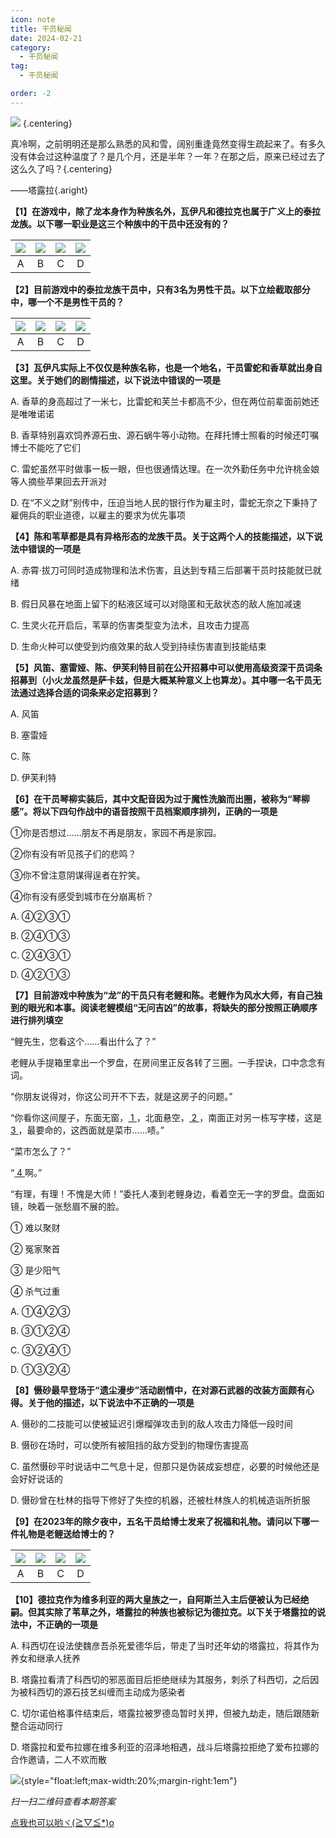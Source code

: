 ```yaml
---
icon: note
title: 干员秘闻
date: 2024-02-21
category:
  - 干员秘闻
tag:
  - 干员秘闻

order: -2
---
```


![](./res/ope_sec/topic.webp) {.centering}

真冷啊，之前明明还是那么熟悉的风和雪，阔别重逢竟然变得生疏起来了。有多久没有体会过这种温度了？是几个月，还是半年？一年？在那之后，原来已经过去了这么久了吗？{.centering}

——塔露拉{.aright}

<!-- more -->

**【1】在游戏中，除了龙本身作为种族名外，瓦伊凡和德拉克也属于广义上的泰拉龙族。以下哪一职业是这三个种族中的干员中还没有的？**

| ![](./res/ope_sec/q1_1.webp) | ![](./res/ope_sec/q1_2.webp) | ![](./res/ope_sec/q1_3.webp) | ![](./res/ope_sec/q1_4.webp) |
| :---: | :---: | :---: | :---: |
| A | B | C | D |

**【2】目前游戏中的泰拉龙族干员中，只有3名为男性干员。以下立绘截取部分中，哪一个不是男性干员的？**

| ![](./res/ope_sec/q2_1.webp) | ![](./res/ope_sec/q2_2.webp) | ![](./res/ope_sec/q2_3.webp) | ![](./res/ope_sec/q2_4.webp) |
| :---: | :---: | :---: | :---: |
| A | B | C | D |

**【3】瓦伊凡实际上不仅仅是种族名称，也是一个地名，干员雷蛇和香草就出身自这里。关于她们的剧情描述，以下说法中错误的一项是**

A. 香草的身高超过了一米七，比雷蛇和芙兰卡都高不少，但在两位前辈面前她还是唯唯诺诺

B. 香草特别喜欢饲养源石虫、源石蜗牛等小动物。在拜托博士照看的时候还叮嘱博士不能吃了它们

C. 雷蛇虽然平时做事一板一眼，但也很通情达理。在一次外勤任务中允许桃金娘等人摘些苹果回去开派对

D. 在“不义之财”别传中，压迫当地人民的银行作为雇主时，雷蛇无奈之下秉持了雇佣兵的职业道德，以雇主的要求为优先事项

**【4】陈和苇草都是具有异格形态的龙族干员。关于这两个人的技能描述，以下说法中错误的一项是**

A. 赤霄·拔刀可同时造成物理和法术伤害，且达到专精三后部署干员时技能就已就绪

B. 假日风暴在地面上留下的粘液区域可以对隐匿和无敌状态的敌人施加减速

C. 生灵火花开启后，苇草的伤害类型变为法术，且攻击力提高

D. 生命火种可以使受到灼痕效果的敌人受到持续伤害直到技能结束

**【5】风笛、塞雷娅、陈、伊芙利特目前在公开招募中可以使用高级资深干员词条招募到（小火龙虽然是萨卡兹，但是大概某种意义上也算龙）。其中哪一名干员无法通过选择合适的词条来必定招募到？**

A. 风笛

B. 塞雷娅

C. 陈

D. 伊芙利特

**【6】在干员琴柳实装后，其中文配音因为过于魔性洗脑而出圈，被称为“琴柳感”。将以下四句作战中的语音按照干员档案顺序排列，正确的一项是**

①你是否想过……朋友不再是朋友，家园不再是家园。

②你有没有听见孩子们的悲鸣？

③你不曾注意阴谋得逞者在狞笑。

④你有没有感受到城市在分崩离析？

A. ④②③①

B. ②④①③

C. ②④③①

D. ④②①③

**【7】目前游戏中种族为“龙”的干员只有老鲤和陈。老鲤作为风水大师，有自己独到的眼光和本事。阅读老鲤模组“无问吉凶”的故事，将缺失的部分按照正确顺序进行排列填空**

“鲤先生，您看这个……看出什么了？”

老鲤从手提箱里拿出一个罗盘，在房间里正反各转了三圈。一手捏诀，口中念念有词。

“你朋友说得对，你这公司开不下去，就是这房子的问题。”

“你看你这间屋子，东面无窗，<u>    1    </u>，北面悬空，<u>    2    </u>，南面正对另一栋写字楼，这是<u>    3    </u>，最要命的，这西面就是菜市……啧。”

“菜市怎么了？”

“<u>    4    </u>啊。”

“有理，有理！不愧是大师！”委托人凑到老鲤身边，看着空无一字的罗盘。盘面如镜，映着一张愁眉不展的脸。

① 难以聚财

② 冤家聚首

③ 是少阳气

④ 杀气过重

A. ①④②③

B. ③①②④

C. ③②④①

D. ①③②④

**【8】慑砂最早登场于“遗尘漫步”活动剧情中，在对源石武器的改装方面颇有心得。关于他的描述，以下说法中不正确的一项是**

A. 慑砂的二技能可以使被延迟引爆榴弹攻击到的敌人攻击力降低一段时间

B. 慑砂在场时，可以使所有被阻挡的敌方受到的物理伤害提高

C. 虽然慑砂平时说话中二气息十足，但那只是伪装成妄想症，必要的时候他还是会好好说话的

D. 慑砂曾在杜林的指导下修好了失控的机器，还被杜林族人的机械造诣所折服

**【9】在2023年的除夕夜中，五名干员给博士发来了祝福和礼物。请问以下哪一件礼物是老鲤送给博士的？**

| ![](./res/ope_sec/q9_1.webp) | ![](./res/ope_sec/q9_2.webp) | ![](./res/ope_sec/q9_3.webp) | ![](./res/ope_sec/q9_4.webp) |
| :---: | :---: | :---: | :---: |
| A | B | C | D |

**【10】德拉克作为维多利亚的两大皇族之一，自阿斯兰入主后便被认为已经绝嗣。但其实除了苇草之外，塔露拉的种族也被标记为德拉克。以下关于塔露拉的说法中，不正确的一项是**

A. 科西切在设法使魏彦吾杀死爱德华后，带走了当时还年幼的塔露拉，将其作为养女和继承人抚养

B. 塔露拉看清了科西切的邪恶面目后拒绝继续为其服务，刺杀了科西切，之后因为被科西切的源石技艺纠缠而主动成为感染者

C. 切尔诺伯格事件结束后，塔露拉被罗德岛暂时关押，但被九劫走，随后跟随新整合运动同行

D. 塔露拉和爱布拉娜在维多利亚的沼泽地相遇，战斗后塔露拉拒绝了爱布拉娜的合作邀请，二人不欢而散

![](./res/ope_sec/answer.webp){style="float:left;max-width:20%;margin-right:1em"}

*扫一扫二维码查看本期答案*

[点我也可以哟ヾ(≧▽≦*)o](https://www.wjx.cn/vm/hQbgckz.aspx)<eod />

<FakeAds />
